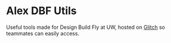 # Alex DBF Utils

Useful tools made for Design Build Fly at UW, hosted on [Glitch](https://alex-dbf.glitch.me/) so teammates can easily access.
